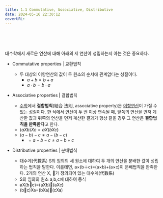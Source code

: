 ```yaml
---
title: 1.1 Commutative, Associative, Distributive
date: 2024-05-16 22:30:12
coverURL: 
---
```

<br />
<br />
<br />

대수학에서 새로운 연산에 대해 아래의 세 연산이 성립하는지 아는 것은 중요하다.

- Commutative properties | 교환법칙
    - 두 대상의 이항연산의 값이 두 원소의 순서에 관계없다는 성질이다.
        - $a + b = b + a$
        - $a \cdot b = b \cdot a$
- Associative properties | 결합법칙
    - [수학](https://ko.wikipedia.org/wiki/%EC%88%98%ED%95%99)에서 **결합법칙**(結合 法則, associative property)은 [이항연산](https://ko.wikipedia.org/wiki/%EC%9D%B4%ED%95%AD%EC%97%B0%EC%82%B0)이 가질 수 있는 성질이다. 한 식에서 [연산](https://ko.wikipedia.org/wiki/%EC%97%B0%EC%82%B0_(%EC%88%98%ED%95%99))이 두 번 이상 연속될 때, 앞쪽의 연산을 먼저 계산한 값과 뒤쪽의 연산을 먼저 계산한 결과가 항상 같을 경우 그 연산은 **결합법칙을 만족한다**고 한다.
    - $(aXb) X c = a X (b X c)$
    - $(a-b)-c \ne a-(b-c)$
        - $= a-b-c \ne a-b+c$
    
- Distributive properties | 분배법칙
    - 대수계(代數系) S의 임의의 세 원소에 대하여 두 개의 연산을 분배한 값이 성립하는 법칙을 말한다. 이를테면, a×(b＋c)=(a×b)+(a×c)이 분배법칙을 만족한다. 2개의 연산 X, 🎸가 정의되어 있는 대수계(代數系)
    - S의 임의의 원소 a,b,c에 대하여 등식
    - aX(b🎸c)=(aXb)🎸(aXc)
    - (b🎸c)Xa=(bXa)🎸(cXa)